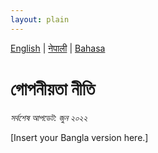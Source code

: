 ```yaml
---
layout: plain
---
```


[English](../en/) | [नेपाली](../ne/) | [Bahasa](../id/)

# গোপনীয়তা নীতি

_সর্বশেষ আপডেট: জুন ২০২২_

[Insert your Bangla version here.]
